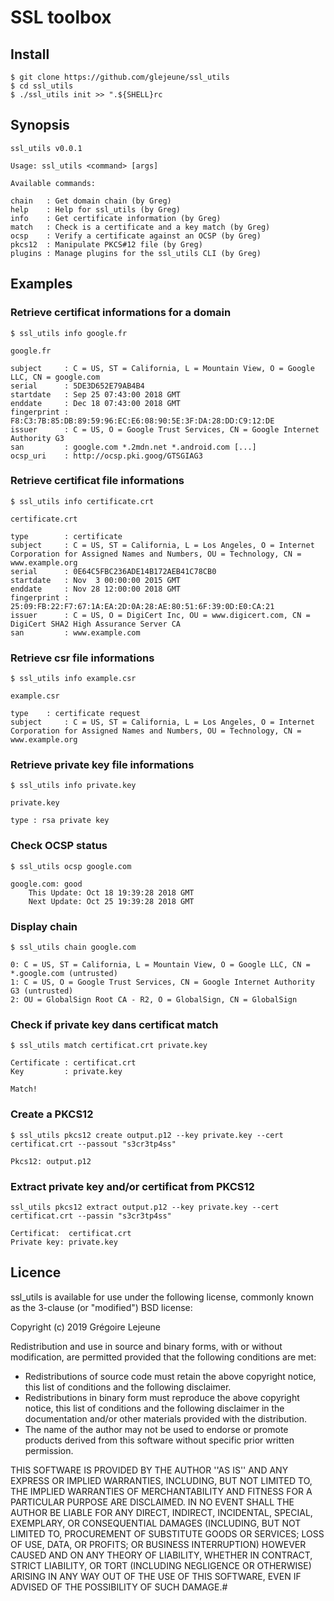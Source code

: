 # SSL toolbox

## Install

```
$ git clone https://github.com/glejeune/ssl_utils
$ cd ssl_utils
$ ./ssl_utils init >> ".${SHELL}rc
```

## Synopsis

```
ssl_utils v0.0.1

Usage: ssl_utils <command> [args]

Available commands:

chain   : Get domain chain (by Greg)
help    : Help for ssl_utils (by Greg)
info    : Get certificate information (by Greg)
match   : Check is a certificate and a key match (by Greg)
ocsp    : Verify a certificate against an OCSP (by Greg)
pkcs12  : Manipulate PKCS#12 file (by Greg)
plugins : Manage plugins for the ssl_utils CLI (by Greg)
```

## Examples

### Retrieve certificat informations for a domain

```
$ ssl_utils info google.fr

google.fr

subject     : C = US, ST = California, L = Mountain View, O = Google LLC, CN = google.com
serial      : 5DE3D652E79AB4B4
startdate   : Sep 25 07:43:00 2018 GMT
enddate     : Dec 18 07:43:00 2018 GMT
fingerprint : F8:C3:7B:85:DB:89:59:96:EC:E6:08:90:5E:3F:DA:28:DD:C9:12:DE
issuer      : C = US, O = Google Trust Services, CN = Google Internet Authority G3
san         : google.com *.2mdn.net *.android.com [...]
ocsp_uri    : http://ocsp.pki.goog/GTSGIAG3
```

### Retrieve certificat file informations

```
$ ssl_utils info certificate.crt

certificate.crt

type        : certificate
subject     : C = US, ST = California, L = Los Angeles, O = Internet Corporation for Assigned Names and Numbers, OU = Technology, CN = www.example.org
serial      : 0E64C5FBC236ADE14B172AEB41C78CB0
startdate   : Nov  3 00:00:00 2015 GMT
enddate     : Nov 28 12:00:00 2018 GMT
fingerprint : 25:09:FB:22:F7:67:1A:EA:2D:0A:28:AE:80:51:6F:39:0D:E0:CA:21
issuer      : C = US, O = DigiCert Inc, OU = www.digicert.com, CN = DigiCert SHA2 High Assurance Server CA
san         : www.example.com
```

### Retrieve csr file informations

```
$ ssl_utils info example.csr

example.csr

type    : certificate request
subject     : C = US, ST = California, L = Los Angeles, O = Internet Corporation for Assigned Names and Numbers, OU = Technology, CN = www.example.org
```

### Retrieve private key file informations

```
$ ssl_utils info private.key

private.key

type : rsa private key
```

### Check OCSP status

```
$ ssl_utils ocsp google.com

google.com: good
	This Update: Oct 18 19:39:28 2018 GMT
	Next Update: Oct 25 19:39:28 2018 GMT
```

### Display chain

```
$ ssl_utils chain google.com

0: C = US, ST = California, L = Mountain View, O = Google LLC, CN = *.google.com (untrusted)
1: C = US, O = Google Trust Services, CN = Google Internet Authority G3 (untrusted)
2: OU = GlobalSign Root CA - R2, O = GlobalSign, CN = GlobalSign
```

### Check if private key dans certificat match

```
$ ssl_utils match certificat.crt private.key

Certificate : certificat.crt
Key         : private.key

Match!
```

### Create a PKCS12

```
$ ssl_utils pkcs12 create output.p12 --key private.key --cert certificat.crt --passout "s3cr3tp4ss"

Pkcs12: output.p12
```

### Extract private key and/or certificat from PKCS12

```
ssl_utils pkcs12 extract output.p12 --key private.key --cert certificat.crt --passin "s3cr3tp4ss"

Certificat:  certificat.crt
Private key: private.key
```

## Licence

ssl_utils is available for use under the following license, commonly known as the 3-clause (or "modified") BSD license:

Copyright (c) 2019 Grégoire Lejeune<br />

Redistribution and use in source and binary forms, with or without modification, are permitted provided that the following conditions are met:

* Redistributions of source code must retain the above copyright notice, this list of conditions and the following disclaimer.
* Redistributions in binary form must reproduce the above copyright notice, this list of conditions and the following disclaimer in the documentation and/or other materials provided with the distribution.
* The name of the author may not be used to endorse or promote products derived from this software without specific prior written permission.

THIS SOFTWARE IS PROVIDED BY THE AUTHOR ''AS IS'' AND ANY EXPRESS OR IMPLIED WARRANTIES, INCLUDING, BUT NOT LIMITED TO, THE IMPLIED WARRANTIES OF MERCHANTABILITY AND FITNESS FOR A PARTICULAR PURPOSE ARE DISCLAIMED. IN NO EVENT SHALL THE AUTHOR BE LIABLE FOR ANY DIRECT, INDIRECT, INCIDENTAL, SPECIAL, EXEMPLARY, OR CONSEQUENTIAL DAMAGES (INCLUDING, BUT NOT LIMITED TO, PROCUREMENT OF SUBSTITUTE GOODS OR SERVICES; LOSS OF USE, DATA, OR PROFITS; OR BUSINESS INTERRUPTION) HOWEVER CAUSED AND ON ANY THEORY OF LIABILITY, WHETHER IN CONTRACT, STRICT LIABILITY, OR TORT (INCLUDING NEGLIGENCE OR OTHERWISE) ARISING IN ANY WAY OUT OF THE USE OF THIS SOFTWARE, EVEN IF ADVISED OF THE POSSIBILITY OF SUCH DAMAGE.#
